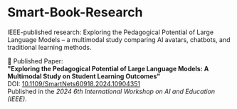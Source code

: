 # Smart-Book-Research
IEEE-published research: Exploring the Pedagogical Potential of Large Language Models – a multimodal study comparing AI avatars, chatbots, and traditional learning methods.

📖 Published Paper:  
**"Exploring the Pedagogical Potential of Large Language Models: A Multimodal Study on Student Learning Outcomes"**  
DOI: [10.1109/SmartNets60918.2024.10904351](https://doi.org/10.1109/SmartNets60918.2024.10904351)  
Published in the *2024 6th International Workshop on AI and Education (IEEE)*.

